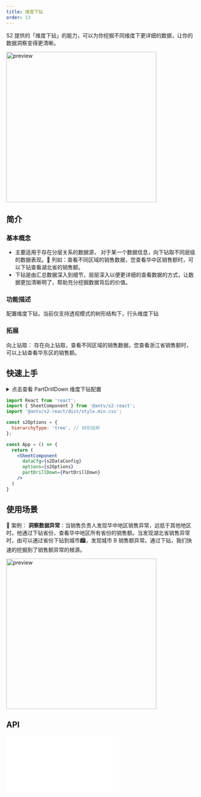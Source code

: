 ```yaml
---
title: 维度下钻
order: 13
---
```


S2 提供的「维度下钻」的能力，可以为你挖掘不同维度下更详细的数据，让你的数据洞察变得更清晰。

<img src="https://gw.alipayobjects.com/zos/antfincdn/J7bnG8lcf/xiazuan.gif" height="400" alt="preview" />

## 简介

### 基本概念

- 主要适用于存在分层关系的数据源， 对于某一个数据信息，向下钻取不同层级的数据表现。🌰 列如：查看不同区域的销售数据，您查看华中区销售额时，可以下钻查看湖北省的销售额。
- 下钻是由汇总数据深入到细节，层层深入以便更详细的查看数据的方式，让数据更加清晰明了，帮助充分挖掘数据背后的价值。

### 功能描述

配置维度下钻，当前仅支持透视模式的树形结构下，行头维度下钻

### 拓展

向上钻取： 存在向上钻取，查看不同区域的销售数据，您查看浙江省销售额时，可以上钻查看华东区的销售额。

## 快速上手

<details>
<summary>点击查看 PartDrillDown 维度下钻配置</summary>

```js

const sex = [ '男', '女' ];

const PartDrillDown = {
  drillConfig: {
    dataSet: [ // 下钻数据源配置
      {
        name: '客户性别',
        value: 'sex',
        type: 'text',
      },
    ],
  },

  // 点击下钻后的回调
  fetchData: (meta, drillFields) =>
    new Promise((resolve) => {
      const dataSet = meta.spreadsheet.dataSet;
      const field = drillFields[0];
      const rowData = dataSet.getCellMultiData({ query: meta.query });
      const drillDownData = [];

      rowData.forEach((data) => {
        const { city, number, province, sub_type: subType, type } = data;
        const number0 = Math.ceil(Math.random() * (number - 50)) + 50;
        const number1 = number - number0;
        const dataItem0 = {
          city,
          number: number0,
          province,
          sub_type: subType,
          type,
          [field]: sex[0],
        };
        drillDownData.push(dataItem0);
        const dataItem1 = {
          city,
          number: number1,
          province,
          sub_type: subType,
          type,
          [field]: sex[1],
        };

        drillDownData.push(dataItem1);
      });

      resolve({
        drillField: field, // 下钻维度 value 值
        drillData: drillDownData, // 下钻数据
      });
    }),
};

```

</details>

```jsx
import React from 'react';
import { SheetComponent } from '@antv/s2-react';
import '@antv/s2-react/dist/style.min.css';

const s2Options = {
  hierarchyType: 'tree', // 树形结构
};

const App = () => {
  return (
    <SheetComponent
      dataCfg={s2DataConfig}
      options={s2Options}
      partDrillDown={PartDrillDown}
    />
  )
}
```

<Playground path='react-component/drill-down/demo/for-pivot.tsx' rid='container'></playground>

## 使用场景

🌰 案例：
**洞察数据异常**：当销售负责人发现华中地区销售异常，远低于其他地区时。他通过下钻省份，查看华中地区所有省份的销售额。当发现湖北省销售异常时，由可以通过省份下钻到城市🏙，发现城市 B 销售额异常。通过下钻，我们快速的挖掘到了销售额异常的根源。

<img src="https://gw.alipayobjects.com/zos/antfincdn/43CZawVX7/xiazuan-chengshi.gif" height="400" alt="preview" />

## API

<embed src="@/docs/api/components/drill-down.zh.md"></embed>
